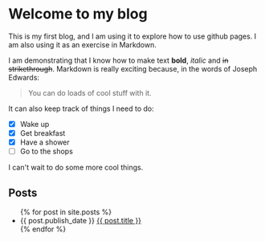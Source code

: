 # Welcome to my blog

This is my first blog, and I am using it to explore how to use github pages. I am also using it as an exercise in Markdown.

I am demonstrating that I know how to make text **bold**, _italic_ and ~~in strikethrough~~. Markdown is really exciting because, in the words of Joseph Edwards:
> You can do loads of cool stuff with it.

It can also keep track of things I need to do:

- [x] Wake up
- [x] Get breakfast
- [x] Have a shower
- [ ] Go to the shops

I can't wait to do some more cool things.

## Posts

<ul>
    {% for post in site.posts %}
        <li>
            {{ post.publish_date }}
            <a href="{{ site.url }}">{{ post.title }}</a>
        </li>
    {% endfor %}
</ul>

